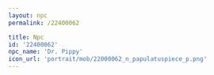 ```yaml
---
layout: npc
permalink: /22400062

title: Npc
id: '22400062'
npc_name: 'Dr. Pippy'
icon_url: 'portrait/mob/22000062_n_papulatuspiece_p.png'
---
```

